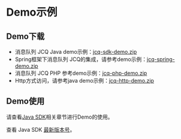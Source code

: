 # Demo示例
## Demo下载

- 消息队列 JCQ Java demo示例：[jcq-sdk-demo.zip](http://jcq-inuse-important-cannotdelete.oss.cn-north-1.jcloudcs.com/jcq-sdk-demo.zip)
- Spring框架下消息队列 JCQ的集成，请参考demo示例：[jcq-spring-demo.zip](http://jcq-inuse-important-cannotdelete.oss.cn-north-1.jcloudcs.com/jcq-spring-demo.zip)
- 消息队列 JCQ PHP 参考demo示例：[jcq-php-demo.zip](../../../../image/Internet-Middleware/Message-Queue/PHP_Demo.zip)
- Http方式访问，请参考java demo示例：[jcq-http-demo.zip](../../../../image/Internet-Middleware/Message-Queue/jcq-http-java-demo.zip)



## Demo使用
   请查看[Java SDK](../SDK-Rerference/Java-SDK/Environment-Preparation.md)相关章节进行Demo的使用。
   
   查看 Java SDK [最新版本号](https://mvnrepository.com/artifact/com.jdcloud/jcq-java-sdk)。
